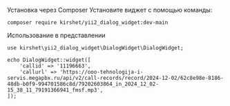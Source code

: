 Установка через Composer
Установите виджет с помощью команды:
```
composer require kirshet/yii2_dialog_widget:dev-main
```
Использование в представлении
```
use kirshet\yii2_dialog_widget\DialogWidget\DialogWidget;

echo DialogWidget::widget([
    'callid' => '11196663',
    'callurl' => 'https://ooo-tehnologija-i-servis.megapbx.ru/api/v2/call-records/record/2024-12-02/62c8e98e-8186-48db-b0f9-994701586c8d/79202603864_in_2024_12_02-15_38_11_79191366941_fmsf.mp3',
]);
```